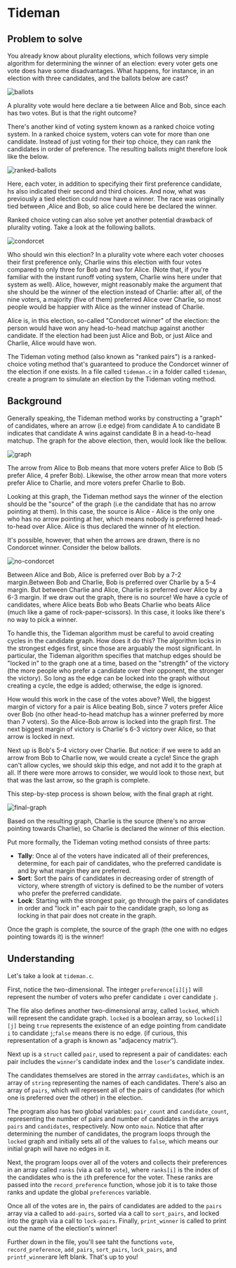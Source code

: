 # Tideman

## Problem to solve

You already know about plurality elections, which follows very simple algorithm for determining the winner of an election:
every voter gets one vote does have some disadvantages. What happens, for instance, in an election with three candidates, and the ballots below are cast?

![ballots](img/ballot.png)

A plurality vote would here declare a tie between Alice and Bob, since each has two votes. But is that the right outcome?

There's another kind of voting system known as a ranked choice voting system. In a ranked choice system, voters can vote for more than one candidate. Instead of just voting for their top choice, they can rank the candidates in order of preference. The resulting ballots might therefore look like the below.

![ranked-ballots](img/ranked-ballot.png)

Here, each voter, in addition to specifying their first preference candidate, hs also indicated their second and third choices. And now, what was previously a tied election could now have a winner. The race was originally tied between ,Alice and Bob, so alice could here be declared the winner.

Ranked  choice voting can also solve yet another potential drawback of plurality voting. Take a look at the following ballots.

![condorcet](img/condorcet.png)

Who should win this election? In a plurality vote where each voter chooses their first preference only, Charlie wins this election with four votes compared to only three for Bob and two for Alice. (Note that, if you're familiar with the instant runoff voting system, Charlie wins here under that system as well). Alice, however, might reasonably make the argument that she should be the winner of the election instead of Charlie: after all, of the nine voters, a majority (five of them) preferred Alice over Charlie, so most people would be happier with Alice as the winner instead of Charlie.

Alice is, in this election, so-called "Condorcet winner" of the election: the person would have won any head-to-head matchup against another candidate. If the election had been just Alice and Bob, or just Alice and Charlie, Alice would have won.

The Tideman voting method (also known as "ranked pairs") is a ranked-choice voting method that's guaranteed to produce the Condorcet winner of the election if one exists. In a file called `tideman.c` in a folder called `tideman`, create a program to simulate an election by the Tideman voting method.

## Background

Generally speaking, the Tideman method works by constructing a "graph" of candidates, where an arrow (i.e edge) from candidate A to candidate B indicates that candidate A wins against candidate B in a head-to-head matchup. The graph for the above election, then, would look like the bellow.

![graph](img/graph.png)

The arrow from Alice to Bob means that more voters prefer Alice to Bob (5 prefer Alice, 4 prefer Bob). Likewise, the other arrow mean that more voters prefer Alice to Charlie, and more voters prefer Charlie to Bob.

Looking at this graph, the Tideman method says the winner of the election should be the "source" of the graph (i.e the candidate that has no arrow pointing at them). In this case, the source is Alice - Alice is the only one who has no arrow pointing at her, which means nobody is preferred head-to-head over Alice. Alice is thus declared the winner of ht election.

It's possible, however, that when the arrows are drawn, there is no Condorcet winner. Consider the below ballots.

![no-condorcet](img/no-condorcet.png)

Between Alice and Bob, Alice is preferred over Bob by a 7-2 margin.Between Bob and Charlie, Bob is preferred over Charlie by a 5-4 margin. But between Charlie and Alice, Charlie is preferred over Alice by a 6-3 margin. If we draw out the graph, there is no source! We have a cycle of candidates, where Alice beats Bob who Beats Charlie who beats Alice (much like a game of rock-paper-scissors). In this case, it looks like there's no way to pick a winner.

To handle this, the Tideman algorithm must be careful to avoid creating cycles in the candidate graph. How does it do this? The algorithm locks in the strongest edges first, since those are arguably the most significant. In particular, the Tideman algorithm specifies that matchup edges should be "locked in" to the graph one at a time, based on the "strength" of the victory (the more people who prefer a candidate over their opponent, the stronger the victory). So long as the edge can be locked into the graph without creating a cycle, the edge is added; otherwise, the edge is ignored.

How would this work in the case of the votes above? Well, the biggest margin of victory for a pair is Alice beating Bob, since 7 voters prefer Alice over Bob (no other head-to-head matchup has a winner preferred by more than 7 voters). So the Alice-Bob arrow is locked into the graph first. The next biggest margin of victory is Charlie's 6-3 victory over Alice, so that arrow is locked in next.

Next up is Bob's 5-4 victory over Charlie. But notice: if we were  to add an arrow from Bob to Charlie now, we would create a cycle! Since the graph can't allow cycles, we should skip this edge, and not add it to the graph at all. If there were more arrows to consider, we would look to those next, but that was the last arrow, so the graph is complete.

This step-by-step process is shown below, with the final graph at right.

![final-graph](img/final-graph.png)

Based on the resulting graph, Charlie is the source (there's no arrow pointing towards Charlie), so Charlie is declared the winner of this election.

Put more formally, the Tideman voting method consists of three parts:

* **Tally**: Once al of the voters have indicated all of their preferences, determine, for each pair of candidates, who the preferred candidate is and by what margin they are preferred.
* **Sort**: Sort the pairs of candidates in decreasing order of strength of victory, where strength of victory is defined to be the number of voters who prefer the preferred candidate.
* **Lock**: Starting with the strongest pair, go through the pairs of candidates in order and "lock in" each pair to the candidate graph, so long as locking in that pair does not create in the graph.

Once the graph is complete, the source of the graph (the one with no edges pointing towards it) is the winner!

## Understanding

Let's take a look at `tideman.c`.

First, notice the two-dimensional. The integer `preference[i][j]` will represent the number of voters who prefer candidate `i` over candidate `j`.

The file also defines another two-dimensional array, called `locked`, which will represent the candidate graph. `locked` is a boolean array, so `locked[i][j]` being `true` represents the existence of an edge pointing from candidate `i` to candidate `j`;`false` means there is no edge. (if curious, this representation of a graph is known as "adjacency matrix").

Next up is a `struct` called `pair`, used to represent a pair of candidates: each pair includes the `winner`'s candidate index and the `loser`'s candidate index.

The candidates themselves are stored in the arrray `candidates`, which is an array of `string` representing the names of each candidates. There's also an array of `pairs`, which will represent all of the pairs of candidates (for which one is preferred over the other) in the election.

The program also has two global variables: `pair_count` and `candidate_count`, representing the number of pairs and number of candidates in the arrays `pairs` and `candidates`, respectively.
Now onto `main`. Notice that after determining the number of candidates, the program loops through the `locked` graph and initially sets all of the values to `false`, which means our initial graph will have no edges in it.

Next, the program loops over all of the voters and collects their preferences in an array called `ranks` (via a call to `vote`), where `ranks[i]` is the index of the candidates who is the `i`th preference for the voter. These ranks are passed into the `record_preference` function, whose job it is to take those ranks and update the global `preferences` variable.

Once all of the votes are in, the pairs of candidates are added to the `pairs` array via a called to `add-pairs`, sorted via a call to `sort_pairs`, and locked into the graph via a call to `lock-pairs`. Finally, `print_winner` is called to print out the name of the election's winner!

Further down in the file, you'll see taht the functions `vote`, `record_preference`, `add_pairs`, `sort_pairs`, `lock_pairs`, and `printf_winner`are left blank. That's up to you!
